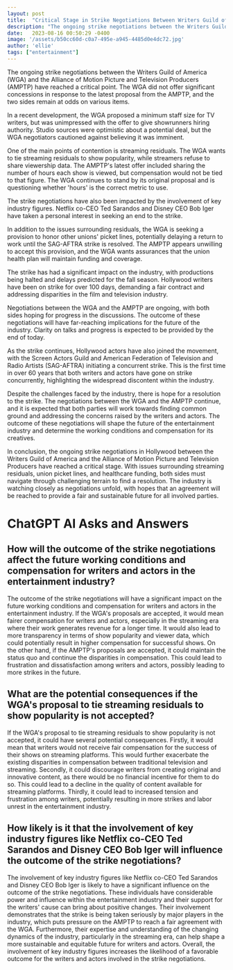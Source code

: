 ```yaml
---
layout: post
title:  "Critical Stage in Strike Negotiations Between Writers Guild of America and AMPTP"
description: "The ongoing strike negotiations between the Writers Guild of America (WGA) and the Alliance of Motion Picture and Television Producers (AMPTP) have reached a critical point."
date:   2023-08-16 00:50:29 -0400
image: '/assets/b50cc60d-c0a7-495e-a945-4485d0e4dc72.jpg'
author: 'ellie'
tags: ["entertainment"]
---
```


The ongoing strike negotiations between the Writers Guild of America (WGA) and the Alliance of Motion Picture and Television Producers (AMPTP) have reached a critical point. The WGA did not offer significant concessions in response to the latest proposal from the AMPTP, and the two sides remain at odds on various items.

In a recent development, the WGA proposed a minimum staff size for TV writers, but was unimpressed with the offer to give showrunners hiring authority. Studio sources were optimistic about a potential deal, but the WGA negotiators cautioned against believing it was imminent.

One of the main points of contention is streaming residuals. The WGA wants to tie streaming residuals to show popularity, while streamers refuse to share viewership data. The AMPTP's latest offer included sharing the number of hours each show is viewed, but compensation would not be tied to that figure. The WGA continues to stand by its original proposal and is questioning whether 'hours' is the correct metric to use.

The strike negotiations have also been impacted by the involvement of key industry figures. Netflix co-CEO Ted Sarandos and Disney CEO Bob Iger have taken a personal interest in seeking an end to the strike.

In addition to the issues surrounding residuals, the WGA is seeking a provision to honor other unions' picket lines, potentially delaying a return to work until the SAG-AFTRA strike is resolved. The AMPTP appears unwilling to accept this provision, and the WGA wants assurances that the union health plan will maintain funding and coverage.

The strike has had a significant impact on the industry, with productions being halted and delays predicted for the fall season. Hollywood writers have been on strike for over 100 days, demanding a fair contract and addressing disparities in the film and television industry.

Negotiations between the WGA and the AMPTP are ongoing, with both sides hoping for progress in the discussions. The outcome of these negotiations will have far-reaching implications for the future of the industry. Clarity on talks and progress is expected to be provided by the end of today.

As the strike continues, Hollywood actors have also joined the movement, with the Screen Actors Guild and American Federation of Television and Radio Artists (SAG-AFTRA) initiating a concurrent strike. This is the first time in over 60 years that both writers and actors have gone on strike concurrently, highlighting the widespread discontent within the industry.

Despite the challenges faced by the industry, there is hope for a resolution to the strike. The negotiations between the WGA and the AMPTP continue, and it is expected that both parties will work towards finding common ground and addressing the concerns raised by the writers and actors. The outcome of these negotiations will shape the future of the entertainment industry and determine the working conditions and compensation for its creatives.

In conclusion, the ongoing strike negotiations in Hollywood between the Writers Guild of America and the Alliance of Motion Picture and Television Producers have reached a critical stage. With issues surrounding streaming residuals, union picket lines, and healthcare funding, both sides must navigate through challenging terrain to find a resolution. The industry is watching closely as negotiations unfold, with hopes that an agreement will be reached to provide a fair and sustainable future for all involved parties.


# ChatGPT AI Asks and Answers
## How will the outcome of the strike negotiations affect the future working conditions and compensation for writers and actors in the entertainment industry?
The outcome of the strike negotiations will have a significant impact on the future working conditions and compensation for writers and actors in the entertainment industry. If the WGA's proposals are accepted, it would mean fairer compensation for writers and actors, especially in the streaming era where their work generates revenue for a longer time. It would also lead to more transparency in terms of show popularity and viewer data, which could potentially result in higher compensation for successful shows. On the other hand, if the AMPTP's proposals are accepted, it could maintain the status quo and continue the disparities in compensation. This could lead to frustration and dissatisfaction among writers and actors, possibly leading to more strikes in the future.

## What are the potential consequences if the WGA's proposal to tie streaming residuals to show popularity is not accepted?
If the WGA's proposal to tie streaming residuals to show popularity is not accepted, it could have several potential consequences. Firstly, it would mean that writers would not receive fair compensation for the success of their shows on streaming platforms. This would further exacerbate the existing disparities in compensation between traditional television and streaming. Secondly, it could discourage writers from creating original and innovative content, as there would be no financial incentive for them to do so. This could lead to a decline in the quality of content available for streaming platforms. Thirdly, it could lead to increased tension and frustration among writers, potentially resulting in more strikes and labor unrest in the entertainment industry.

## How likely is it that the involvement of key industry figures like Netflix co-CEO Ted Sarandos and Disney CEO Bob Iger will influence the outcome of the strike negotiations?
The involvement of key industry figures like Netflix co-CEO Ted Sarandos and Disney CEO Bob Iger is likely to have a significant influence on the outcome of the strike negotiations. These individuals have considerable power and influence within the entertainment industry and their support for the writers' cause can bring about positive changes. Their involvement demonstrates that the strike is being taken seriously by major players in the industry, which puts pressure on the AMPTP to reach a fair agreement with the WGA. Furthermore, their expertise and understanding of the changing dynamics of the industry, particularly in the streaming era, can help shape a more sustainable and equitable future for writers and actors. Overall, the involvement of key industry figures increases the likelihood of a favorable outcome for the writers and actors involved in the strike negotiations.

